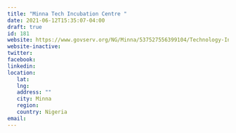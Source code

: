 ```yaml
---
title: "Minna Tech Incubation Centre "
date: 2021-06-12T15:35:07-04:00
draft: true
id: 181
website: https://www.govserv.org/NG/Minna/537527556399104/Technology-Incubation-Centre-Minna
website-inactive: 
twitter: 
facebook: 
linkedin: 
location: 
   lat: 
   lng: 
   address: ""
   city: Minna
   region: 
   country: Nigeria
email: 
---
```


